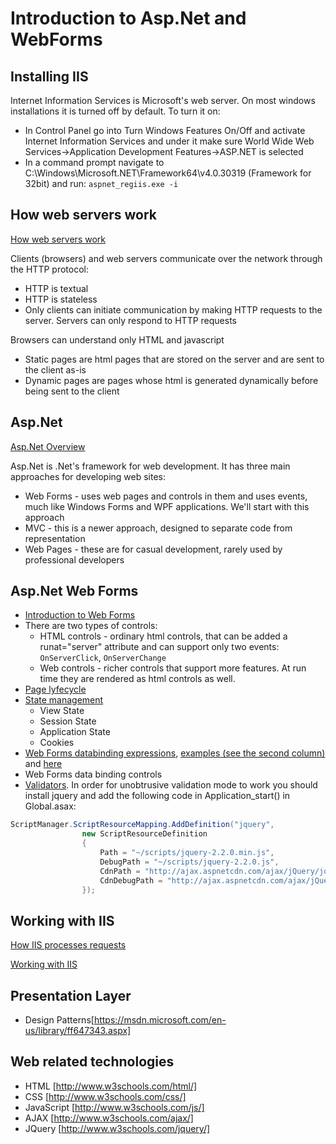# Introduction to Asp.Net and WebForms

## Installing IIS
Internet Information Services is Microsoft's web server. On most windows installations it is turned off by default. To turn it on:
* In Control Panel go into Turn Windows Features On/Off and activate Internet Information Services and under it make sure World Wide Web Services->Application Development Features->ASP.NET is selected
* In a command prompt navigate to C:\Windows\Microsoft.NET\Framework64\v4.0.30319 (Framework for 32bit) and run: `aspnet_regiis.exe -i`

## How web servers work
[How web servers work](https://developer.mozilla.org/en-US/Learn/What_is_a_web_server)

Clients (browsers) and web servers communicate over the network through the HTTP protocol:
* HTTP is textual
* HTTP is stateless
* Only clients can initiate communication by making HTTP requests to the server. Servers can only respond to HTTP requests

Browsers can understand only HTML and javascript
* Static pages are html pages that are stored on the server and are sent to the client as-is
* Dynamic pages are pages whose html is generated dynamically before being sent to the client

## Asp.Net
[Asp.Net Overview](https://msdn.microsoft.com/en-us/library/4w3ex9c2.aspx)

Asp.Net is .Net's framework for web development. It has three main approaches for developing web sites:
* Web Forms - uses web pages and controls in them and uses events, much like Windows Forms and WPF applications. We'll start with this approach
* MVC - this is a newer approach, designed to separate code from representation
* Web Pages - these are for casual development, rarely used by professional developers

## Asp.Net Web Forms
* [Introduction to Web Forms](https://msdn.microsoft.com/en-us/library/ms973868.aspx)
* There are two types of controls:
  * HTML controls - ordinary html controls, that can be added a runat="server" attribute and can support only two events: `OnServerClick`, `OnServerChange`
  * Web controls - richer controls that support more features. At run time they are rendered as html controls as well.
* [Page lyfecycle](http://www.codeproject.com/Articles/667596/ASP-NET-Life-Cycle-Overview)
* [State management](https://msdn.microsoft.com/en-us/library/50x35554%28v=vs.80%29.aspx)
  * View State
  * Session State
  * Application State
  * Cookies
* [Web Forms databinding expressions](https://msdn.microsoft.com/en-us/library/bda9bbfx%28v=vs.71%29.aspx), [examples (see the second column)](http://haacked.com/archive/2011/01/06/razor-syntax-quick-reference.aspx/) and [here](http://weblogs.asp.net/ahmedmoosa/embedded-code-and-inline-server-tags)
* Web Forms data binding controls
* [Validators](http://www.codemag.com/article/0307101). In order for unobtrusive validation mode to work you should install jquery and add the following code in Application_start() in Global.asax:
```csharp
ScriptManager.ScriptResourceMapping.AddDefinition("jquery",
                new ScriptResourceDefinition
                {
                    Path = "~/scripts/jquery-2.2.0.min.js",
                    DebugPath = "~/scripts/jquery-2.2.0.js",
                    CdnPath = "http://ajax.aspnetcdn.com/ajax/jQuery/jquery-2.2.0.min.js",
                    CdnDebugPath = "http://ajax.aspnetcdn.com/ajax/jQuery/jquery-2.2.0.js"
                });
```

## Working with IIS
[How IIS processes requests](http://abhijitjana.net/2010/03/14/beginner%E2%80%99s-guide-how-iis-process-asp-net-request/)

[Working with IIS](https://msdn.microsoft.com/en-us/library/aa544790%28v=cs.70%29.aspx)


## Presentation Layer 

* Design Patterns[https://msdn.microsoft.com/en-us/library/ff647343.aspx]

## Web related technologies

* HTML [http://www.w3schools.com/html/]
* CSS [http://www.w3schools.com/css/]
* JavaScript [http://www.w3schools.com/js/]
* AJAX [http://www.w3schools.com/ajax/]
* JQuery [http://www.w3schools.com/jquery/]
